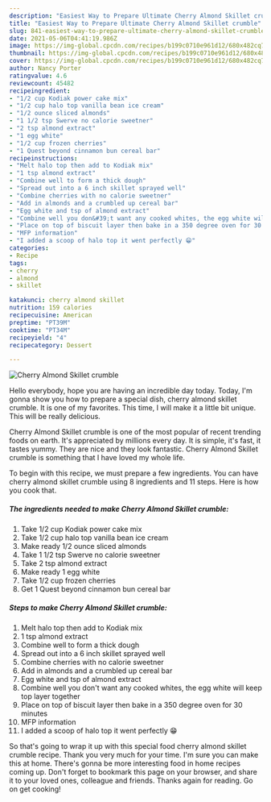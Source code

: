 ```yaml
---
description: "Easiest Way to Prepare Ultimate Cherry Almond Skillet crumble"
title: "Easiest Way to Prepare Ultimate Cherry Almond Skillet crumble"
slug: 841-easiest-way-to-prepare-ultimate-cherry-almond-skillet-crumble
date: 2021-05-06T04:41:19.986Z
image: https://img-global.cpcdn.com/recipes/b199c0710e961d12/680x482cq70/cherry-almond-skillet-crumble-recipe-main-photo.jpg
thumbnail: https://img-global.cpcdn.com/recipes/b199c0710e961d12/680x482cq70/cherry-almond-skillet-crumble-recipe-main-photo.jpg
cover: https://img-global.cpcdn.com/recipes/b199c0710e961d12/680x482cq70/cherry-almond-skillet-crumble-recipe-main-photo.jpg
author: Nancy Porter
ratingvalue: 4.6
reviewcount: 45482
recipeingredient:
- "1/2 cup Kodiak power cake mix"
- "1/2 cup halo top vanilla bean ice cream"
- "1/2 ounce sliced almonds"
- "1 1/2 tsp Swerve no calorie sweetner"
- "2 tsp almond extract"
- "1 egg white"
- "1/2 cup frozen cherries"
- "1 Quest beyond cinnamon bun cereal bar"
recipeinstructions:
- "Melt halo top then add to Kodiak mix"
- "1 tsp almond extract"
- "Combine well to form a thick dough"
- "Spread out into a 6 inch skillet sprayed well"
- "Combine cherries with no calorie sweetner"
- "Add in almonds and a crumbled up cereal bar"
- "Egg white and tsp of almond extract"
- "Combine well you don&#39;t want any cooked whites, the egg white will keep top layer together"
- "Place on top of biscuit layer then bake in a 350 degree oven for 30 minutes"
- "MFP information"
- "I added a scoop of halo top it went perfectly 😁"
categories:
- Recipe
tags:
- cherry
- almond
- skillet

katakunci: cherry almond skillet 
nutrition: 159 calories
recipecuisine: American
preptime: "PT39M"
cooktime: "PT34M"
recipeyield: "4"
recipecategory: Dessert

---
```



![Cherry Almond Skillet crumble](https://img-global.cpcdn.com/recipes/b199c0710e961d12/680x482cq70/cherry-almond-skillet-crumble-recipe-main-photo.jpg)

Hello everybody, hope you are having an incredible day today. Today, I'm gonna show you how to prepare a special dish, cherry almond skillet crumble. It is one of my favorites. This time, I will make it a little bit unique. This will be really delicious.



Cherry Almond Skillet crumble is one of the most popular of recent trending foods on earth. It's appreciated by millions every day. It is simple, it's fast, it tastes yummy. They are nice and they look fantastic. Cherry Almond Skillet crumble is something that I have loved my whole life.


To begin with this recipe, we must prepare a few ingredients. You can have cherry almond skillet crumble using 8 ingredients and 11 steps. Here is how you cook that.

<!--inarticleads1-->

##### The ingredients needed to make Cherry Almond Skillet crumble:

1. Take 1/2 cup Kodiak power cake mix
1. Take 1/2 cup halo top vanilla bean ice cream
1. Make ready 1/2 ounce sliced almonds
1. Take 1 1/2 tsp Swerve no calorie sweetner
1. Take 2 tsp almond extract
1. Make ready 1 egg white
1. Take 1/2 cup frozen cherries
1. Get 1 Quest beyond cinnamon bun cereal bar




<!--inarticleads2-->

##### Steps to make Cherry Almond Skillet crumble:

1. Melt halo top then add to Kodiak mix
1. 1 tsp almond extract
1. Combine well to form a thick dough
1. Spread out into a 6 inch skillet sprayed well
1. Combine cherries with no calorie sweetner
1. Add in almonds and a crumbled up cereal bar
1. Egg white and tsp of almond extract
1. Combine well you don&#39;t want any cooked whites, the egg white will keep top layer together
1. Place on top of biscuit layer then bake in a 350 degree oven for 30 minutes
1. MFP information
1. I added a scoop of halo top it went perfectly 😁




So that's going to wrap it up with this special food cherry almond skillet crumble recipe. Thank you very much for your time. I'm sure you can make this at home. There's gonna be more interesting food in home recipes coming up. Don't forget to bookmark this page on your browser, and share it to your loved ones, colleague and friends. Thanks again for reading. Go on get cooking!
